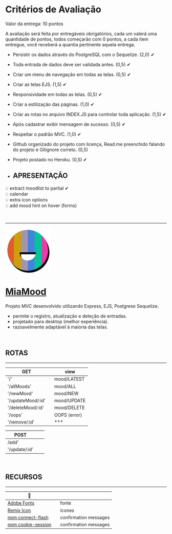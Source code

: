 # Critérios de Avaliação
Valor da entrega: 10 pontos


A avaliação será feita por entregáveis obrigatórios, cada um valerá uma quantidade de pontos, todos começarão com 0 pontos, a cada item entregue, você receberá a quantia pertinente aquela entrega. 


+ Persistir os dados através do PostgreSQL com o Sequelize. (2,0) ✔
+ Toda entrada de dados deve ser validada antes. (0,5) ✔
+ Criar um menu de navegação em todas as telas. (0,5) ✔
+ Criar as telas EJS. (1,5) ✔
+ Responsividade em todas as telas. (0,5) ✔
+ Criar a estilização das páginas. (1,0) ✔
+ Criar as rotas no arquivo INDEX.JS para controlar toda aplicação. (1,5) ✔
+ Após cadastrar exibir mensagem de sucesso. (0,5) ✔
+ Respeitar o padrão MVC. (1,0) ✔
+ Github organizado do projeto com licença, Read.me preenchido falando do projeto e Gitignore correto. (0,5)
+ Projeto postado no Heroku. (0,5) ✔

+ ## **APRESENTAÇÃO**

💡 extract moodlist to partial ✔  
💡 calendar  
💡 extra icon options  
💡 add mood hint on hover (forms)

&ensp;&ensp;
&ensp;&ensp;

-----

![image](/public/IMG/logo.png)
# [MiaMood](https://miamood.herokuapp.com/)

Projeto MVC desenvolvido utilizando Express, EJS, Postgrese Sequelize.  

+ permite o registro, atualização e deleção de entradas.  
+ projetado para desktop (melhor experiência).  
+ razoavelmente adaptável à maioria das telas.  

&ensp;&ensp;
&ensp;&ensp;

## ROTAS

-----

**GET**           |&ensp;&ensp;view
---|---
'/'               |&ensp;&ensp;mood/LATEST  
'/allMoods'       |&ensp;&ensp;mood/ALL  
'/newMood'        |&ensp;&ensp;mood/NEW  
'/updateMood/:id' |&ensp;&ensp;mood/UPDATE  
'/deleteMood/:id' |&ensp;&ensp;mood/DELETE  
'/oops'           |&ensp;&ensp;OOPS (error)
'/remove/:id'     |&ensp;&ensp;***

**POST**          |&ensp;&ensp;
---|---
/add'             |&ensp;&ensp;
'/update/:id'     |&ensp;&ensp;

&ensp;&ensp;
&ensp;&ensp;

## RECURSOS

-----

🔗 |&ensp;&ensp;
---|---
[Adobe Fonts](https://fonts.adobe.com/fonts/brother-1816) |&ensp;&ensp;fonte
[Remix Icon](https://remixicon.com/) |&ensp;&ensp;ícones
[npm connect-flash](https://www.npmjs.com/package/connect-flash) |&ensp;&ensp;confirmation messages
[npm cookie-session](https://www.npmjs.com/package/cookie-session) |&ensp;&ensp;confirmation messages

